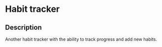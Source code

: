 # Habit tracker

## Description
Another habit tracker with the ability to track progress and add new habits.